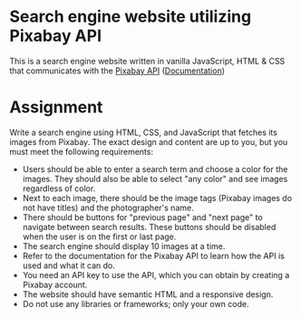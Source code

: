 # Search engine website utilizing Pixabay API
This is a search engine website written in vanilla JavaScript, HTML & CSS that communicates with the <a href="https://github.com/dderevjanik/pixabay-api">Pixabay API</a> (<a href="https://pixabay.com/api/docs/">Documentation</a>)

# Assignment
Write a search engine using HTML, CSS, and JavaScript that fetches its images from Pixabay. The exact design and content are up to you, but you must meet the following requirements:

- Users should be able to enter a search term and choose a color for the images. They should also be able to select "any color" and see images regardless of color.
- Next to each image, there should be the image tags (Pixabay images do not have titles) and the photographer's name.
- There should be buttons for "previous page" and "next page" to navigate between search results. These buttons should be disabled when the user is on the first or last page.
- The search engine should display 10 images at a time.
- Refer to the documentation for the Pixabay API to learn how the API is used and what it can do.
- You need an API key to use the API, which you can obtain by creating a Pixabay account.
- The website should have semantic HTML and a responsive design.
- Do not use any libraries or frameworks; only your own code.
